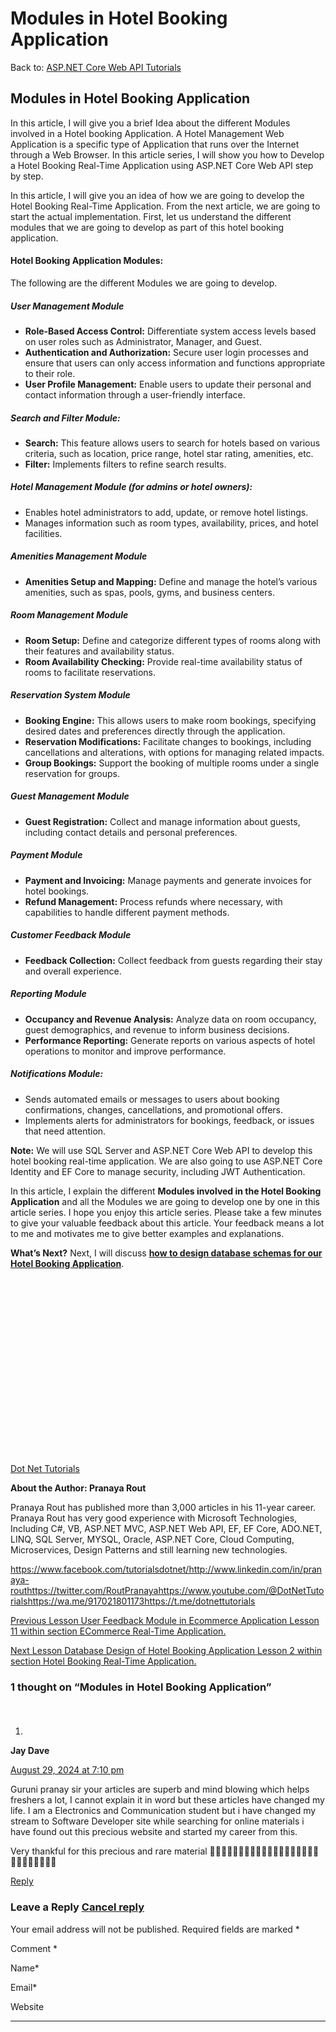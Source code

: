 # Modules in Hotel Booking Application

Back to: [ASP.NET Core Web API Tutorials](https://dotnettutorials.net/course/asp-net-core-web-api-tutorials/)

## **Modules in Hotel Booking Application**

In this article, I will give you a brief Idea about the different Modules involved in a Hotel booking Application. A Hotel Management Web Application is a specific type of Application that runs over the Internet through a Web Browser. In this article series, I will show you how to Develop a Hotel Booking Real-Time Application using ASP.NET Core Web API step by step.

In this article, I will give you an idea of how we are going to develop the Hotel Booking Real-Time Application. From the next article, we are going to start the actual implementation. First, let us understand the different modules that we are going to develop as part of this hotel booking application.

#### **Hotel Booking Application Modules:**

The following are the different Modules we are going to develop.

##### **User Management Module**

- **Role-Based Access Control:** Differentiate system access levels based on user roles such as Administrator, Manager, and Guest.
- **Authentication and Authorization:** Secure user login processes and ensure that users can only access information and functions appropriate to their role.
- **User Profile Management:** Enable users to update their personal and contact information through a user-friendly interface.

##### **Search and Filter Module:**

- **Search:** This feature allows users to search for hotels based on various criteria, such as location, price range, hotel star rating, amenities, etc.
- **Filter:** Implements filters to refine search results.

##### **Hotel Management Module (for admins or hotel owners):**

- Enables hotel administrators to add, update, or remove hotel listings.
- Manages information such as room types, availability, prices, and hotel facilities.

##### **Amenities Management Module**

- **Amenities Setup and Mapping:** Define and manage the hotel’s various amenities, such as spas, pools, gyms, and business centers.

##### **Room Management Module**

- **Room Setup:** Define and categorize different types of rooms along with their features and availability status.
- **Room Availability Checking:** Provide real-time availability status of rooms to facilitate reservations.

##### **Reservation System Module**

- **Booking Engine:** This allows users to make room bookings, specifying desired dates and preferences directly through the application.
- **Reservation Modifications:** Facilitate changes to bookings, including cancellations and alterations, with options for managing related impacts.
- **Group Bookings:** Support the booking of multiple rooms under a single reservation for groups.

##### **Guest Management Module**

- **Guest Registration:** Collect and manage information about guests, including contact details and personal preferences.

##### **Payment Module**

- **Payment and Invoicing:** Manage payments and generate invoices for hotel bookings.
- **Refund Management:** Process refunds where necessary, with capabilities to handle different payment methods.

##### **Customer Feedback Module**

- **Feedback Collection:** Collect feedback from guests regarding their stay and overall experience.

##### **Reporting Module**

- **Occupancy and Revenue Analysis:** Analyze data on room occupancy, guest demographics, and revenue to inform business decisions.
- **Performance Reporting:** Generate reports on various aspects of hotel operations to monitor and improve performance.

##### **Notifications Module:**

- Sends automated emails or messages to users about booking confirmations, changes, cancellations, and promotional offers.
- Implements alerts for administrators for bookings, feedback, or issues that need attention.

**Note:** We will use SQL Server and ASP.NET Core Web API to develop this hotel booking real-time application. We are also going to use ASP.NET Core Identity and EF Core to manage security, including JWT Authentication.

In this article, I explain the different **Modules involved in the Hotel Booking Application** and all the Modules we are going to develop one by one in this article series. I hope you enjoy this article series. Please take a few minutes to give your valuable feedback about this article. Your feedback means a lot to me and motivates me to give better examples and explanations. 

**What’s Next?** Next, I will discuss [**how to design database schemas for our Hotel Booking Application**](https://dotnettutorials.net/lesson/database-design-of-hotel-booking-application/).

[![dotnettutorials 1280x720](data:image/svg+xml,%3Csvg%20xmlns=%22http://www.w3.org/2000/svg%22%20width=%221280%22%20height=%22720%22%3E%3C/svg%3E)](https://dotnettutorials.net/pranaya-rout/)

[Dot Net Tutorials](https://dotnettutorials.net/pranaya-rout/)

**About the Author: Pranaya Rout**

Pranaya Rout has published more than 3,000 articles in his 11-year career. Pranaya Rout has very good experience with Microsoft Technologies, Including C#, VB, ASP.NET MVC, ASP.NET Web API, EF, EF Core, ADO.NET, LINQ, SQL Server, MYSQL, Oracle, ASP.NET Core, Cloud Computing, Microservices, Design Patterns and still learning new technologies.

https://www.facebook.com/tutorialsdotnet/http://www.linkedin.com/in/pranaya-routhttps://twitter.com/RoutPranayahttps://www.youtube.com/@DotNetTutorialshttps://wa.me/917021801173https://t.me/dotnettutorials

[Previous Lesson
User Feedback Module in Ecommerce Application
Lesson 11 within section ECommerce Real-Time Application.](https://dotnettutorials.net/lesson/user-feedback-module-in-ecommerce-application/)

[Next Lesson
Database Design of Hotel Booking Application
Lesson 2 within section Hotel Booking Real-Time Application.](https://dotnettutorials.net/lesson/database-design-of-hotel-booking-application/)

### 1 thought on “Modules in Hotel Booking Application”

1. ![](data:image/svg+xml,%3Csvg%20xmlns=%22http://www.w3.org/2000/svg%22%20width=%2250%22%20height=%2250%22%3E%3C/svg%3E)

**Jay Dave**

[August 29, 2024 at 7:10 pm](https://dotnettutorials.net/lesson/modules-in-hotel-booking-application/#comment-5739)

Guruni pranay sir your articles are superb and mind blowing which helps freshers a lot, I cannot explain it in word but these articles have changed my life. I am a Electronics and Communication student but i have changed my stream to Software Developer site while searching for online materials i have found out this precious website and started my career from this.

Very thankful for this precious and rare material 🙏🙏🙏🙏🙏🙏🙏🙏🙏🙇🏻🙇🏻🙇🏻🙇🏻🙇🏻🙇🏻🙇🏻🙇🏻🙇🏻

[Reply](https://dotnettutorials.net/lesson/modules-in-hotel-booking-application//#comment-5739)

### Leave a Reply [Cancel reply](/lesson/modules-in-hotel-booking-application/#respond)

Your email address will not be published. Required fields are marked \*

Comment \* 

Name\*

Email\*

Website

---